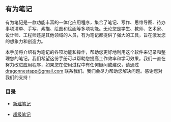 有为笔记
------
有为笔记是一款功能丰富的一体化应用程序，集合了笔记、写作、思维导图、待办事项清单、手写、素描、绘图和绘画等多项功能。无论您是学生、教师、艺术家、设计师、工程师还是其他领域的人员，有为笔记都提供了强大的工具，旨在激发您的想象力和创造力。

本手册将介绍有为笔记的各项功能和操作，帮助您更好地利用这个软件来记录和整理您的笔记。我们希望这份手册可以帮助您提高工作效率和学习效果。我们一直在努力改进应用程序，如果您在使用过程中有任何疑问或建议，请通过 dragonnestapp@gmail.com 联系我们。我们会尽力帮助您解决问题。感谢您对我们的支持！

### 目录

- [新建笔记](new_note.md)

- [超级笔记](super_note)
